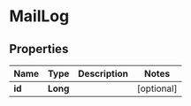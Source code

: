 # MailLog

## Properties
Name | Type | Description | Notes
------------ | ------------- | ------------- | -------------
**id** | **Long** |  |  [optional]
